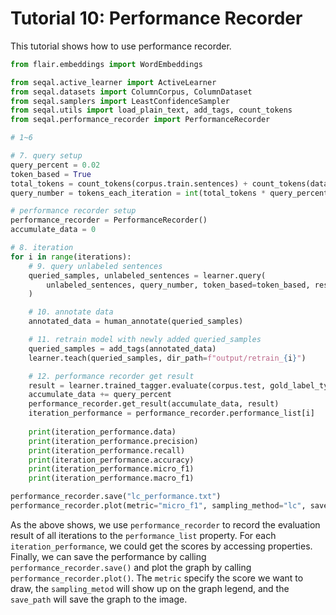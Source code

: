 # Tutorial 10: Performance Recorder

This tutorial shows how to use performance recorder.

```python
from flair.embeddings import WordEmbeddings

from seqal.active_learner import ActiveLearner
from seqal.datasets import ColumnCorpus, ColumnDataset
from seqal.samplers import LeastConfidenceSampler
from seqal.utils import load_plain_text, add_tags, count_tokens
from seqal.performance_recorder import PerformanceRecorder

# 1~6

# 7. query setup
query_percent = 0.02
token_based = True
total_tokens = count_tokens(corpus.train.sentences) + count_tokens(data_pool.sentences)
query_number = tokens_each_iteration = int(total_tokens * query_percent)

# performance recorder setup
performance_recorder = PerformanceRecorder()
accumulate_data = 0

# 8. iteration
for i in range(iterations):
    # 9. query unlabeled sentences
    queried_samples, unlabeled_sentences = learner.query(
        unlabeled_sentences, query_number, token_based=token_based, research_mode=False
    )

    # 10. annotate data
    annotated_data = human_annotate(queried_samples)

    # 11. retrain model with newly added queried_samples
    queried_samples = add_tags(annotated_data)
    learner.teach(queried_samples, dir_path=f"output/retrain_{i}")

    # 12. performance recorder get result
    result = learner.trained_tagger.evaluate(corpus.test, gold_label_type="ner")
    accumulate_data += query_percent
    performance_recorder.get_result(accumulate_data, result)
    iteration_performance = performance_recorder.performance_list[i]
    
    print(iteration_performance.data)
    print(iteration_performance.precision)
    print(iteration_performance.recall)
    print(iteration_performance.accuracy)
    print(iteration_performance.micro_f1)
    print(iteration_performance.macro_f1)

performance_recorder.save("lc_performance.txt")
performance_recorder.plot(metric="micro_f1", sampling_method="lc", save_path="lc_performance.jpg")
```

As the above shows, we use `performance_recorder` to record the evaluation result of all iterations to the `performance_list` property. For each `iteration_performance`, we could get the scores by accessing properties. Finally, we can save the performance by calling `performance_recorder.save()` and plot the graph by calling `performance_recorder.plot()`. The `metric` specify the score we want to draw, the `sampling_metod` will show up on the graph legend, and the `save_path` will save the graph to the image.
